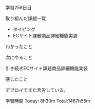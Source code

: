 学習258日目

取り組んだ課題一覧

- タイピング
- ECサイト課題商品詳細機能実装

わかったこと

次にやること

引き続きECサイト課題商品詳細機能実装

感じたこと

デプロイでまた苦労している。

学習時間 Today: 8h30m Total:1467h55m